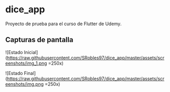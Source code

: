 # dice_app

Proyecto de prueba para el curso de Flutter de Udemy.

## Capturas de pantalla

![Estado Inicial](https://raw.githubusercontent.com/SRobles97/dice_app/master/assets/screenshots/img_1.png
=250x)

![Estado Final](https://raw.githubusercontent.com/SRobles97/dice_app/master/assets/screenshots/img.png
=250x)